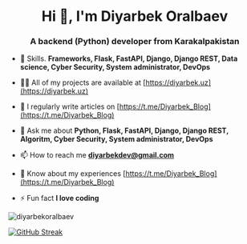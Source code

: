 <h1 align="center">Hi 👋, I'm Diyarbek Oralbaev</h1>
<h3 align="center">A backend (Python) developer from Karakalpakistan</h3>

- 🌱 Skills. **Frameworks, Flask, FastAPI, Django, Django REST, Data science, Cyber Security, System administrator, DevOps**

- 👨‍💻 All of my projects are available at [https://diyarbek.uz](https://diyarbek.uz)

- 📝 I regularly write articles on [https://t.me/Diyarbek_Blog](https://t.me/Diyarbek_Blog)

- 💬 Ask me about **Python, Flask, FastAPI, Django, Django REST, Algoritm, Cyber Security, System administrator, DevOps**

- 📫 How to reach me **diyarbekdev@gmail.com**

- 📄 Know about my experiences [https://t.me/Diyarbek_Blog](https://t.me/Diyarbek_Blog)

- ⚡ Fun fact **I love coding**

<p><img align="center" src="https://github-readme-stats.vercel.app/api/top-langs?username=diyarbekoralbaev&show_icons=true&locale=en&layout=compact" alt="diyarbekoralbaev" /></p>

[![GitHub Streak](https://streak-stats.demolab.com?user=Diyarbekoralbaev&theme=transparent&hide_border=true)](https://git.io/streak-stats)
